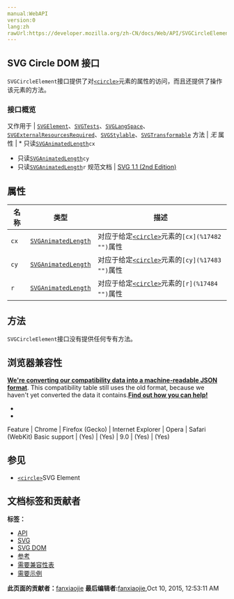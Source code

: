 ```yaml
---
manual:WebAPI
version:0
lang:zh
rawUrl:https://developer.mozilla.org/zh-CN/docs/Web/API/SVGCircleElement
---
```





## SVG Circle DOM 接口<a name="SVG_Circle_DOM_接口"></a>


`SVGCircleElement`接口提供了对[`<circle>`](%17480 "<circle> SVG 元素是一个SVG的基本形状，用来创建圆,基于一个圆心和一个半径。")元素的属性的访问，而且还提供了操作该元素的方法。


### 接口概览<a name="接口概览"></a>
又作用于 | [`SVGElement`](%3102 "All of the SVG DOM interfaces that correspond directly to elements in the SVG language derive from the SVGElement interface.")、[`SVGTests`](%3181 "此页面仍未被本地化, 期待您的翻译!")、[`SVGLangSpace`](%17332 "此页面仍未被本地化, 期待您的翻译!")、[`SVGExternalResourcesRequired`](%3105 "此页面仍未被本地化, 期待您的翻译!")、[`SVGStylable`](%3175 "此页面仍未被本地化, 期待您的翻译!")、[`SVGTransformable`](%3189 "此页面仍未被本地化, 期待您的翻译!") 
方法 | <em>无</em> 
属性 | * 只读[`SVGAnimatedLength`](%3085 "此页面仍未被本地化, 期待您的翻译!")`cx`
* 只读[`SVGAnimatedLength`](%3085 "此页面仍未被本地化, 期待您的翻译!")`cy`
* 只读[`SVGAnimatedLength`](%3085 "此页面仍未被本地化, 期待您的翻译!")`r` 
规范文档 | [SVG 1.1 (2nd Edition)](%17481 "http://www.w3.org/TR/SVG11/shapes.html#InterfaceSVGCircleElement") 


## 属性<a name="属性"></a>
名称 | 类型 | 描述 
 ---  |  ---  |  ---  | 
`cx` | [`SVGAnimatedLength`](%3085 "此页面仍未被本地化, 期待您的翻译!") | 对应于给定[`<circle>`](%17480 "<circle> SVG 元素是一个SVG的基本形状，用来创建圆,基于一个圆心和一个半径。")元素的`[cx](%17482 "")`属性 
`cy` | [`SVGAnimatedLength`](%3085 "此页面仍未被本地化, 期待您的翻译!") | 对应于给定[`<circle>`](%17480 "<circle> SVG 元素是一个SVG的基本形状，用来创建圆,基于一个圆心和一个半径。")元素的`[cy](%17483 "")`属性 
`r` | [`SVGAnimatedLength`](%3085 "此页面仍未被本地化, 期待您的翻译!") | 对应于给定[`<circle>`](%17480 "<circle> SVG 元素是一个SVG的基本形状，用来创建圆,基于一个圆心和一个半径。")元素的`[r](%17484 "")`属性 


## 方法<a name="方法"></a>


`SVGCircleElement`接口没有提供任何专有方法。


## 浏览器兼容性<a name="Browser_compatibility"></a>


**[We&#39;re converting our compatibility data into a machine-readable JSON format](%3344 "")**. This compatibility table still uses the old format, because we haven&#39;t yet converted the data it contains.**[Find out how you can help!](%3392 "")**


* 
* 
Feature | Chrome | Firefox (Gecko) | Internet Explorer | Opera | Safari (WebKit) 
Basic support | (Yes) | (Yes) | 9.0 | (Yes) | (Yes) 




## 参见<a name="参见"></a>

* [`<circle>`](%17480 "<circle> SVG 元素是一个SVG的基本形状，用来创建圆,基于一个圆心和一个半径。")SVG Element



## 文档标签和贡献者
**标签：**
* [API](%50 "")
* [SVG](%457 "")
* [SVG DOM](%17335 "")
* [参考](%9539 "")
* [需要兼容性表](%17336 "")
* [需要示例](%7005 "")

**此页面的贡献者：**[fanxiaojie](%17337 "")
**最后编辑者:**[fanxiaojie](%17337 ""),<time>Oct 10, 2015, 12:53:11 AM</time>


